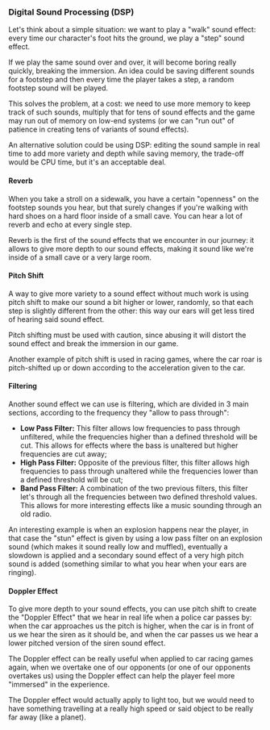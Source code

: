 ### Digital Sound Processing (DSP)

Let's think about a simple situation: we want to play a "walk" sound effect: every time our character's foot hits the ground, we play a "step" sound effect.

If we play the same sound over and over, it will become boring really quickly, breaking the immersion. An idea could be saving different sounds for a footstep and then every time the player takes a step, a random footstep sound will be played.

This solves the problem, at a cost: we need to use more memory to keep track of such sounds, multiply that for tens of sound effects and the game may run out of memory on low-end systems (or we can "run out" of patience in creating tens of variants of sound effects).

An alternative solution could be using DSP: editing the sound sample in real time to add more variety and depth while saving memory, the trade-off would be CPU time, but it's an acceptable deal.

#### Reverb

When you take a stroll on a sidewalk, you have a certain "openness" on the footstep sounds you hear, but that surely changes if you're walking with hard shoes on a hard floor inside of a small cave. You can hear a lot of reverb and echo at every single step.

Reverb is the first of the sound effects that we encounter in our journey: it allows to give more depth to our sound effects, making it sound like we're inside of a small cave or a very large room.

#### Pitch Shift

A way to give more variety to a sound effect without much work is using pitch shift to make our sound a bit higher or lower, randomly, so that each step is slightly different from the other: this way our ears will get less tired of hearing said sound effect.

Pitch shifting must be used with caution, since abusing it will distort the sound effect and break the immersion in our game.

Another example of pitch shift is used in racing games, where the car roar is pitch-shifted up or down according to the acceleration given to the car.

#### Filtering

Another sound effect we can use is filtering, which are divided in 3 main sections, according to the frequency they "allow to pass through":

- **Low Pass Filter:** This filter allows low frequencies to pass through unfiltered, while the frequencies higher than a defined threshold will be cut. This allows for effects where the bass is unaltered but higher frequencies are cut away;
- **High Pass Filter:** Opposite of the previous filter, this filter allows high frequencies to pass through unaltered while the frequencies lower than a defined threshold will be cut;
- **Band Pass Filter:** A combination of the two previous filters, this filter let's through all the frequencies between two defined threshold values. This allows for more interesting effects like a music sounding through an old radio.

An interesting example is when an explosion happens near the player, in that case the "stun" effect is given by using a low pass filter on an explosion sound (which makes it sound really low and muffled), eventually a slowdown is applied and a secondary sound effect of a very high pitch sound is added (something similar to what you hear when your ears are ringing).

#### Doppler Effect

To give more depth to your sound effects, you can use pitch shift to create the "Doppler Effect" that we hear in real life when a police car passes by: when the car approaches us the pitch is higher, when the car is in front of us we hear the siren as it should be, and when the car passes us we hear a lower pitched version of the siren sound effect.

The Doppler effect can be really useful when applied to car racing games again, when we overtake one of our opponents (or one of our opponents overtakes us) using the Doppler effect can help the player feel more "immersed" in the experience.

The Doppler effect would actually apply to light too, but we would need to have something travelling at a really high speed or said object to be really far away (like a planet).

